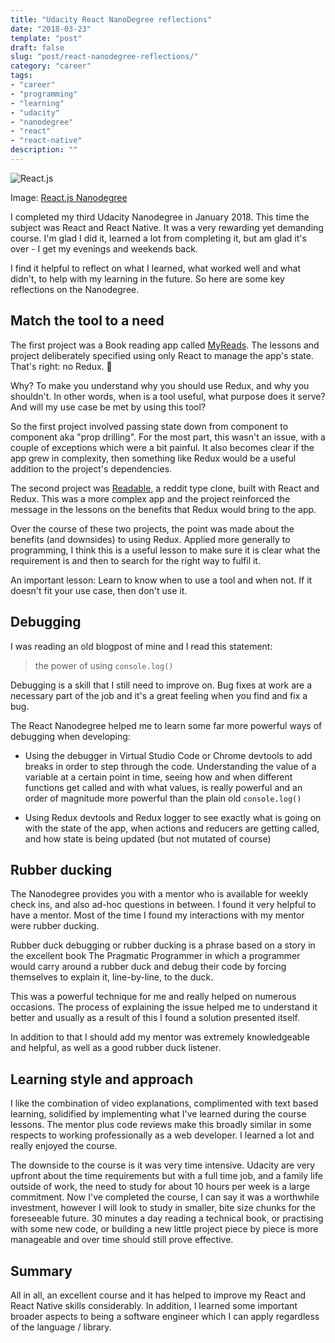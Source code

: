 ```yaml
---
title: "Udacity React NanoDegree reflections"
date: "2018-03-23"
template: "post"
draft: false
slug: "post/react-nanodegree-reflections/"
category: "career"
tags:
- "career"
- "programming"
- "learning"
- "udacity"
- "nanodegree"
- "react"
- "react-native"
description: ""
---
```

![React.js](/media/react-nanodegree.png)

Image: [React.js Nanodegree](https://eu.udacity.com/course/react-nanodegree--nd019)

I completed my third Udacity Nanodegree in January 2018. This time the subject was React and React Native. It was a very rewarding yet demanding course. I'm glad I did it, learned a lot from completing it, but am glad it's over - I get my evenings and weekends back.

I find it helpful to reflect on what I learned, what worked well and what didn't, to help with my learning in the future. So here are some key reflections on the Nanodegree.

## Match the tool to a need

The first project was a Book reading app called [MyReads](https://github.com/sam-atkins/reactnd-myreads). The lessons and project deliberately specified using only React to manage the app's state. That's right: no Redux. 🙈

Why? To make you understand why you should use Redux, and why you shouldn't. In other words, when is a tool useful, what purpose does it serve? And will my use case be met by using this tool?

So the first project involved passing state down from component to component aka "prop drilling". For the most part, this wasn't an issue, with a couple of exceptions which were a bit painful. It also becomes clear if the app grew in complexity, then something like Redux would be a useful addition to the project's dependencies.

The second project was [Readable](https://github.com/sam-atkins/readable), a reddit type clone, built with React and Redux. This was a more complex app and the project reinforced the message in the lessons on the benefits that Redux would bring to the app.

Over the course of these two projects, the point was made about the benefits (and downsides) to using Redux. Applied more generally to programming, I think this is a useful lesson to make sure it is clear what the requirement is and then to search for the right way to fulfil it.

An important lesson: Learn to know when to use a tool and when not. If it doesn't fit your use case, then don't use it.

## Debugging

I was reading an old blogpost of mine and I read this statement:

> the power of using `console.log()`

Debugging is a skill that I still need to improve on. Bug fixes at work are a necessary part of the job and it's a great feeling when you find and fix a bug.

The React Nanodegree helped me to learn some far more powerful ways of debugging when developing:

* Using the debugger in Virtual Studio Code or Chrome devtools to add breaks in order to step through the code. Understanding the value of a variable at a certain point in time, seeing how and when different functions get called and with what values, is really powerful and an order of magnitude more powerful than the plain old `console.log()`

* Using Redux devtools and Redux logger to see exactly what is going on with the state of the app, when actions and reducers are getting called, and how state is being updated (but not mutated of course)

## Rubber ducking

The Nanodegree provides you with a mentor who is available for weekly check ins, and also ad-hoc questions in between. I found it very helpful to have a mentor. Most of the time I found my interactions with my mentor were rubber ducking.

Rubber duck debugging or rubber ducking is a phrase based on a story in the excellent book The Pragmatic Programmer in which a programmer would carry around a rubber duck and debug their code by forcing themselves to explain it, line-by-line, to the duck.

This was a powerful technique for me and really helped on numerous occasions. The process of explaining the issue helped me to understand it better and usually as a result of this I found a solution presented itself.

In addition to that I should add my mentor was extremely knowledgeable and helpful, as well as a good rubber duck listener.

## Learning style and approach

I like the combination of video explanations, complimented with text based learning, solidified by implementing what I've learned during the course lessons. The mentor plus code reviews make this broadly similar in some respects to working professionally as a web developer. I learned a lot and really enjoyed the course.

The downside to the course is it was very time intensive. Udacity are very upfront about the time requirements but with a full time job, and a family life outside of work, the need to study for about 10 hours per week is a large commitment. Now I've completed the course, I can say it was a worthwhile investment, however I will look to study in smaller, bite size chunks for the foreseeable future. 30 minutes a day reading a technical book, or practising with some new code, or building a new little project piece by piece is more manageable and over time should still prove effective.

## Summary

All in all, an excellent course and it has helped to improve my React and React Native skills considerably. In addition, I learned some important broader aspects to being a software engineer which I can apply regardless of the language / library.
